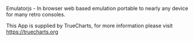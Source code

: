 Emulatorjs - In browser web based emulation portable to nearly any device for many retro consoles.

This App is supplied by TrueCharts, for more information please visit https://truecharts.org
